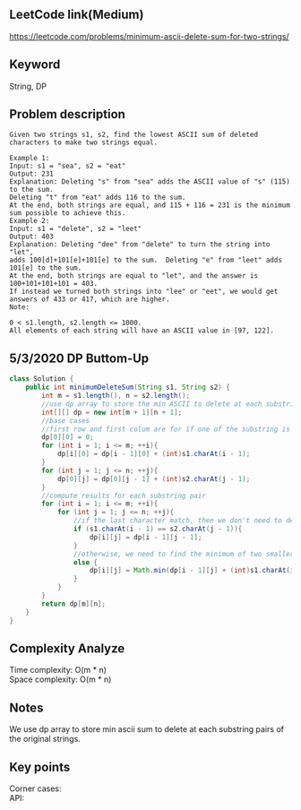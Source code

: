 ## LeetCode link(Medium)
https://leetcode.com/problems/minimum-ascii-delete-sum-for-two-strings/

## Keyword
String, DP

## Problem description
```
Given two strings s1, s2, find the lowest ASCII sum of deleted characters to make two strings equal.

Example 1:
Input: s1 = "sea", s2 = "eat"
Output: 231
Explanation: Deleting "s" from "sea" adds the ASCII value of "s" (115) to the sum.
Deleting "t" from "eat" adds 116 to the sum.
At the end, both strings are equal, and 115 + 116 = 231 is the minimum sum possible to achieve this.
Example 2:
Input: s1 = "delete", s2 = "leet"
Output: 403
Explanation: Deleting "dee" from "delete" to turn the string into "let",
adds 100[d]+101[e]+101[e] to the sum.  Deleting "e" from "leet" adds 101[e] to the sum.
At the end, both strings are equal to "let", and the answer is 100+101+101+101 = 403.
If instead we turned both strings into "lee" or "eet", we would get answers of 433 or 417, which are higher.
Note:

0 < s1.length, s2.length <= 1000.
All elements of each string will have an ASCII value in [97, 122].
```

## 5/3/2020 DP Buttom-Up
```java
class Solution {
    public int minimumDeleteSum(String s1, String s2) {
        int m = s1.length(), n = s2.length();
        //use dp array to store the min ASCII to delete at each substring pairs
        int[][] dp = new int[m + 1][n + 1];
        //base cases
        //first row and first colum are for if one of the substring is empty. We have to delete the entire other substring
        dp[0][0] = 0;
        for (int i = 1; i <= m; ++i){
            dp[i][0] = dp[i - 1][0] + (int)s1.charAt(i - 1);
        }
        for (int j = 1; j <= n; ++j){
            dp[0][j] = dp[0][j - 1] + (int)s2.charAt(j - 1);
        }
        //compute results for each substring pair
        for (int i = 1; i <= m; ++i){
            for (int j = 1; j <= n; ++j){
                //if the last character match, then we don't need to delete extra characters compared to the substrings without the last character
                if (s1.charAt(i - 1) == s2.charAt(j - 1)){
                    dp[i][j] = dp[i - 1][j - 1];
                }
                //otherwise, we need to find the minimum of two smaller substirng pair's result plus the ascii code of corresponding letter to delete
                else {
                    dp[i][j] = Math.min(dp[i - 1][j] + (int)s1.charAt(i - 1), dp[i][j - 1] + (int)s2.charAt(j - 1));
                }
            }
        }
        return dp[m][n];
    }
}
```

## Complexity Analyze
Time complexity: O(m * n)\
Space complexity: O(m * n)

## Notes
We use dp array to store min ascii sum to delete at each substring pairs of the original strings.

## Key points
Corner cases: \
API: